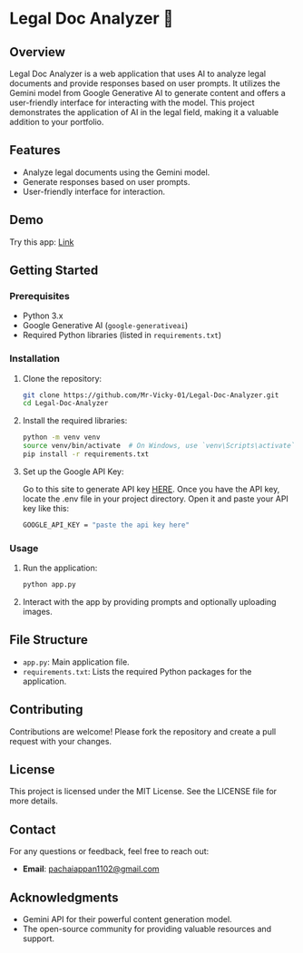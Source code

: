 # Legal Doc Analyzer 📄

## Overview

Legal Doc Analyzer is a web application that uses AI to analyze legal documents and provide responses based on user prompts. It utilizes the Gemini model from Google Generative AI to generate content and offers a user-friendly interface for interacting with the model. This project demonstrates the application of AI in the legal field, making it a valuable addition to your portfolio.

## Features

- Analyze legal documents using the Gemini model.
- Generate responses based on user prompts.
- User-friendly interface for interaction.

## Demo

Try this app: [Link](https://huggingface.co/spaces/Mr-Vicky-01/Legal-Doc-Analyzer)

## Getting Started

### Prerequisites

- Python 3.x
- Google Generative AI (`google-generativeai`)
- Required Python libraries (listed in `requirements.txt`)

### Installation

1. Clone the repository:
    ```bash
    git clone https://github.com/Mr-Vicky-01/Legal-Doc-Analyzer.git
    cd Legal-Doc-Analyzer
    ```

2. Install the required libraries:
    ```bash
    python -m venv venv
    source venv/bin/activate  # On Windows, use `venv\Scripts\activate`
    pip install -r requirements.txt
    ```

3. Set up the Google API Key:

    Go to this site to generate API key [HERE](https://aistudio.google.com). Once you have the API key, locate the .env file in your project directory. Open it and paste your API key like this:
    ```bash
    GOOGLE_API_KEY = "paste the api key here"
    ```

### Usage

1. Run the application:
    ```bash
    python app.py
    ```

2. Interact with the app by providing prompts and optionally uploading images.

## File Structure

- `app.py`: Main application file.
- `requirements.txt`: Lists the required Python packages for the application.

## Contributing

Contributions are welcome! Please fork the repository and create a pull request with your changes.

## License

This project is licensed under the MIT License. See the LICENSE file for more details.

## Contact

For any questions or feedback, feel free to reach out:

- **Email**: pachaiappan1102@gmail.com

## Acknowledgments

- Gemini API for their powerful content generation model.
- The open-source community for providing valuable resources and support.
